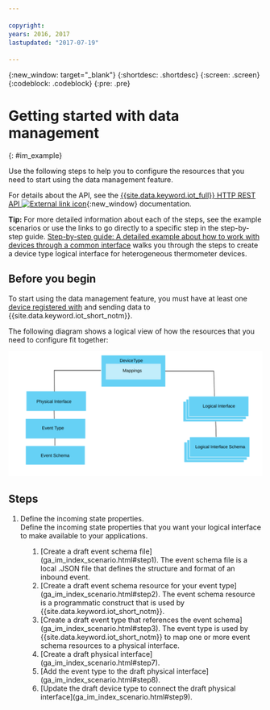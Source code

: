 ```yaml
---

copyright:
years: 2016, 2017
lastupdated: "2017-07-19"

---
```


{:new_window: target="\_blank"}
{:shortdesc: .shortdesc}
{:screen: .screen}
{:codeblock: .codeblock}
{:pre: .pre}

# Getting started with data management
{: #im_example}

Use the following steps to help you to configure the resources that you need to start using the data management feature.

For details about the API, see the [{{site.data.keyword.iot_full}} HTTP REST API ![External link icon](../../../icons/launch-glyph.svg "External link icon")](https://docs.internetofthings.ibmcloud.com/apis/swagger/v0002/state-mgmt.html){:new_window} documentation.

**Tip:** For more detailed information about each of the steps, see the example scenarios or use the links to go directly to a specific step in the step-by-step guide. [Step-by-step guide: A detailed example about how to work with devices through a common interface](ga_im_index_scenario.html#scenario) walks you through the steps to create a device type logical interface for heterogeneous thermometer devices.


## Before you begin
To start using the data management feature, you must have at least one [device registered with](ga_im_index_scenario.html#step14) and sending data to {{site.data.keyword.iot_short_notm}}.  

The following diagram shows a logical view of how the resources that you need to configure fit together:

![Topographic resource view in {{site.data.keyword.iot_short_notm}}.](images/ga_im_resource_view1.svg "Resource topography in {{site.data.keyword.iot_short_notm}}")

## Steps

1. 	Define the incoming state properties.  
Define the incoming state properties that you want your logical interface to make available to your applications.  
<dl>
<dd>
<ol>
<li>[Create a draft event schema file](ga_im_index_scenario.html#step1). The event schema file is a local .JSON file that defines the structure and format of an inbound event.
<li>[Create a draft event schema resource for your event type](ga_im_index_scenario.html#step2). The event schema resource is a programmatic construct that is used by {{site.data.keyword.iot_short_notm}}.
<li>[Create a draft event type that references the event schema](ga_im_index_scenario.html#step3). The event type is used by {{site.data.keyword.iot_short_notm}} to map one or more event schema resources to a physical interface.
<li>[Create a draft physical interface](ga_im_index_scenario.html#step7).
<li>[Add the event type to the draft physical interface](ga_im_index_scenario.html#step8).
<li>[Update the draft device type to connect the draft physical interface](ga_im_index_scenario.html#step9).
